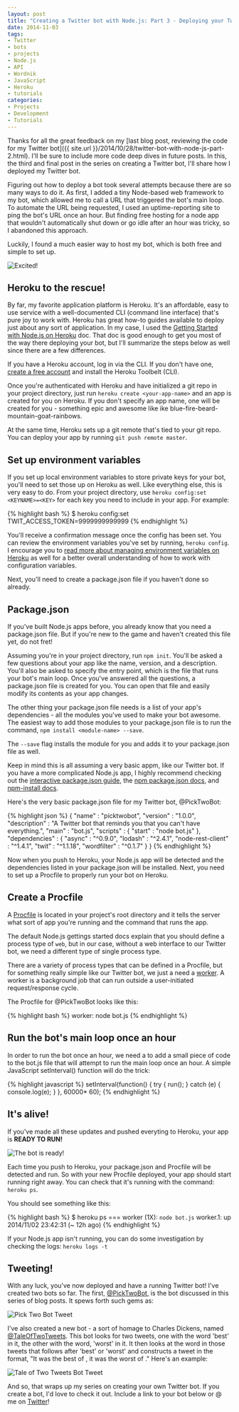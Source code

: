 ```yaml
---
layout: post
title: "Creating a Twitter bot with Node.js: Part 3 - Deploying your Twitter bot"
date: 2014-11-03
tags:
- Twitter
- bots
- projects
- Node.js
- API
- Wordnik
- JavaScript
- Heroku
- tutorials
categories:
- Projects
- Development
- Tutorials
---
```


Thanks for all the great feedback on my [last blog post, reviewing the code for my Twitter bot]({{ site.url }}/2014/10/28/twitter-bot-with-node-js-part-2.html). I'll be sure to include more code deep dives in future posts. In this, the third and final post in the series on creating a Twitter bot, I'll share how I deployed my Twitter bot.

Figuring out how to deploy a bot took several attempts because there are so many ways to do it. As first, I added a tiny Node-based web framework to my bot, which allowed me to call a URL that triggered the bot's main loop. To automate the URL being requested, I used an uptime-reporting site to ping the bot's URL once an hour. But finding free hosting for a node app that wouldn't automatically shut down or go idle after an hour was tricky, so I abandoned this approach.

Luckily, I found a much easier way to host my bot, which is both free and simple to set up.

![Excited!](/images/gifs/excited-wiig.gif)

## Heroku to the rescue!
By far, my favorite application platform is Heroku. It's an affordable, easy to use service with a well-documented CLI (command line interface) that's pure joy to work with. Heroku has great how-to guides available to deploy just about any sort of application. In my case, I used the [Getting Started with Node.js on Heroku](https://devcenter.heroku.com/articles/getting-started-with-nodejs) doc. That doc is good enough to get you most of the way there deploying your bot, but I'll summarize the steps below as well since there are a few differences.

If you have a Heroku account, log in via the CLI. If you don't have one, [create a free account](https://signup.heroku.com/dc) and install the Heroku Toolbelt (CLI).

Once you're authenticated with Heroku and have initialized a git repo in your project directory, just run `heroku create <your-app-name>` and an app is created for you on Heroku. If you don't specify an app name, one will be created for you - something epic and awesome like ike blue-fire-beard-mountain-goat-rainbows.

At the same time, Heroku sets up a git remote that's tied to your git repo. You can deploy your app by running `git push remote master`.

## Set up environment variables

If you set up local environment variables to store private keys for your bot, you'll need to set those up on Heroku as well. Like everything else, this is very easy to do. From your project directory, use `heroku config:set <KEYNAME>=<KEY>` for each key you need to include in your app. For example:

{% highlight bash %}
$ heroku config:set TWIT_ACCESS_TOKEN=9999999999999
{% endhighlight %}

You'll receive a confirmation message once the config has been set. You can review the environment variables you've set by running, `heroku config`. I encourage you to [read more about managing environment variables on Heroku](https://devcenter.heroku.com/articles/config-vars)  as well for a better overall understanding of how to work with configuration variables.

Next, you'll need to create a package.json file if you haven't done so already.

## Package.json

If you've built Node.js apps before, you already know that you need a package.json file. But if you're new to the game and haven't created this file yet, do not fret!

Assuming you're in your project directory, run `npm init`. You'll be asked a few questions about your app like the name, version, and a description. You'll also be asked to specify the entry point, which is the file that runs your bot's main loop. Once you've answered all the questions, a package.json file is created for you. You can open that file and easily modify its contents as your app changes.

The other thing your package.json file needs is a list of your app's dependencies - all the modules you've used to make your bot awesome. The easiest way to add those modules to your package.json file is to run the command, `npm install <module-name> --save`.

The `--save` flag installs the module for you and adds it to your package.json file as well.

Keep in mind this is all assuming a very basic appm, like our Twitter bot. If you have a more complicated Node.js app, I highly recommend checking out the [interactive package.json guide](http://browsenpm.org/package.json), the [npm package.json docs](https://www.npmjs.org/doc/files/package.json.html), and [npm-install docs](https://www.npmjs.org/doc/cli/npm-install.html).

Here's the very basic package.json file for my Twitter bot, @PickTwoBot:

{% highlight json %}
{
  "name"            : "picktwobot",
  "version"         : "1.0.0",
  "description"     : "A Twitter bot that reminds you that you can't have everything.",
  "main"            : "bot.js",
  "scripts"         : {
                        "start" : "node bot.js"
                      },
  "dependencies"    : {
                        "async"             : "^0.9.0",
                        "lodash"            : "^2.4.1",
                        "node-rest-client"  : "^1.4.1",
                        "twit"              : "^1.1.18",
                        "wordfilter"        : "^0.1.7"
                      }
}
{% endhighlight %}

Now when you push to Heroku, your Node.js app will be detected and the dependencies listed in your package.json will be installed. Next, you need to set up a Procfile to properly run your bot on Heroku.

## Create a Procfile

A [Procfile](https://devcenter.heroku.com/articles/procfile) is located in your project's root directory and it tells the server what sort of app you're running and the command that runs the app.

The default Node.js gettings started docs explain that you should define a process type of `web`, but in our case, without a web interface to our Twitter bot, we need a different type of single process type.

There are a variety of process types that can be defined in a Procfile, but for something really simple like our Twitter bot, we just a need a [worker](https://devcenter.heroku.com/articles/background-jobs-queueing). A worker is a background job that can run outside a user-initiated request/response cycle.

The Procfile for @PickTwoBot looks like this:

{% highlight bash %}
worker: node bot.js
{% endhighlight %}

## Run the bot's main loop once an hour

In order to run the bot once an hour, we need a to add a small piece of code to the bot.js file that will attempt to run the main loop once an hour. A simple JavaScript setInterval() function will do the trick:

{% highlight javascript %}
setInterval(function() {
  try {
    run();
  }
  catch (e) {
    console.log(e);
  }
}, 60000* 60);
{% endhighlight %}

## It's alive!

If you've made all these updates and pushed everyting to Heroku, your app is **READY TO RUN!**

![The bot is ready!](/images/gifs/oprah-excited.gif)

Each time you push to Heroku, your package.json and Procfile will be detected and run. So with your new Procfile deployed, your app should start running right away. You can check that it's running with the command: `heroku ps`.

You should see something like this:

{% highlight bash %}
$ heroku ps
=== worker (1X): `node bot.js`
worker.1: up 2014/11/02 23:42:31 (~ 12h ago)
{% endhighlight %}

If your Node.js app isn't running, you can do some investigation by checking the logs:
`heroku logs -t`

## Tweeting!

With any luck, you've now deployed and have a running Twitter bot! I've created two bots so far. The first, [@PickTwoBot](http://twitter.com/picktwobot), is the bot discussed in this series of blog posts. It spews forth such gems as:

![Pick Two Bot Tweet](/images/blog/picktwobot.png)

I've also created a new bot - a sort of homage to Charles Dickens, named  [@TaleOfTwoTweets](https://twitter.com/taleoftwotweets). This bot looks for two tweets, one with the word 'best' in it, the other with the word, 'worst' in it. It then looks at the word in those tweets that follows after 'best' or 'worst' and constructs a tweet in the format, "It was the best of <word>, it was the worst of <word>." Here's an example:

![Tale of Two Tweets Bot Tweet](/images/blog/taleoftwotweets.png)

And so, that wraps up my series on creating your own Twitter bot. If you create a bot, I'd love to check it out. Include a link to your bot below or @ me on [Twitter](https://twitter.com/ursooperduper)!

